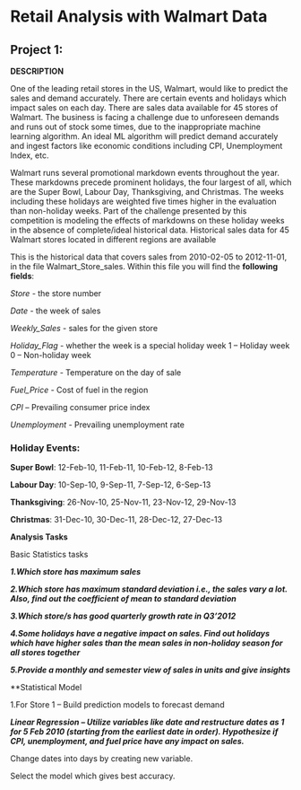 # Retail Analysis with Walmart Data 

## Project 1:



**DESCRIPTION**

One of the leading retail stores in the US, Walmart, would like to predict the sales and demand accurately. There are certain events and holidays which impact sales on each day. There are sales data available for 45 stores of Walmart. The business is facing a challenge due to unforeseen demands and runs out of stock some times, due to the inappropriate machine learning algorithm. An ideal ML algorithm will predict demand accurately and ingest factors like economic conditions including CPI, Unemployment Index, etc.

Walmart runs several promotional markdown events throughout the year. These markdowns precede prominent holidays, the four largest of all, which are the Super Bowl, Labour Day, Thanksgiving, and Christmas. The weeks including these holidays are weighted five times higher in the evaluation than non-holiday weeks. Part of the challenge presented by this competition is modeling the effects of markdowns on these holiday weeks in the absence of complete/ideal historical data. Historical sales data for 45 Walmart stores located in different regions are available

This is the historical data that covers sales from 2010-02-05 to 2012-11-01, in the file Walmart_Store_sales. Within this file you will find the **following fields**:

_Store_ - the store number

_Date_ - the week of sales

_Weekly_Sales_ -  sales for the given store

_Holiday_Flag_ - whether the week is a special holiday week 1 – Holiday week 0 – Non-holiday week

_Temperature_ - Temperature on the day of sale

_Fuel_Price_ - Cost of fuel in the region

_CPI_ – Prevailing consumer price index

_Unemployment_ - Prevailing unemployment rate





### Holiday Events:

**Super Bowl**: 12-Feb-10, 11-Feb-11, 10-Feb-12, 8-Feb-13

**Labour Day**: 10-Sep-10, 9-Sep-11, 7-Sep-12, 6-Sep-13

**Thanksgiving**: 26-Nov-10, 25-Nov-11, 23-Nov-12, 29-Nov-13

**Christmas**: 31-Dec-10, 30-Dec-11, 28-Dec-12, 27-Dec-13






**Analysis Tasks**

Basic Statistics tasks

**_1.Which store has maximum sales_**

**_2.Which store has maximum standard deviation i.e., the sales vary a lot. Also, find out the coefficient of mean to standard deviation_**

**_3.Which store/s has good quarterly growth rate in Q3’2012_**

**_4.Some holidays have a negative impact on sales. Find out holidays which have higher sales than the mean sales in non-holiday season for all stores together_**

**_5.Provide a monthly and semester view of sales in units and give insights_**





**Statistical Model

1.For Store 1 – Build  prediction models to forecast demand

**_Linear Regression – Utilize variables like date and restructure dates as 1 for 5 Feb 2010 (starting from the earliest date in order). Hypothesize if CPI, unemployment, and fuel price have any impact on sales._**

Change dates into days by creating new variable.

Select the model which gives best accuracy.
